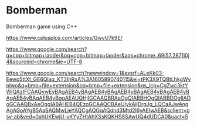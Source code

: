 # Bomberman
Bomberman game using C++



https://www.cplusplus.com/articles/GwvU7k9E/

https://www.google.com/search?q=cpp+bitmap+laoder&oq=cpp+bitmap+laoder&aqs=chrome..69i57.2871j0j4&sourceid=chrome&ie=UTF-8


https://www.google.com/search?newwindow=1&sxsrf=ALeKk03-Eewp5ttXt_GE6Qlaq_KT2IhRxA%3A1605890740115&ei=tPK3X9TQBtLhkgWvpIwo&q=bmp+file+extension&oq=bmp+file+extension&gs_lcp=CgZwc3ktYWIQAzIFCAAQywEyBAgAEB4yBAgAEB4yBAgAEB4yBAgAEB4yBAgAEB4yBAgAEB4yBAgAEB4yBggAEAUQHjIGCAAQBRAeOgQIABBHOgQIABBDOgIIADoGCAAQBxAeOggIABAHEB4QEzoGCAAQCBAeUIykAljDrgJg_LQCaAJwAngAgAGoAYgB5AaSAQMwLjeYAQCgAQGqAQdnd3Mtd2l6yAEIwAEB&sclient=psy-ab&ved=0ahUKEwjU-vKYyZHtAhXSsKQKHS8SAwUQ4dUDCA0&uact=5